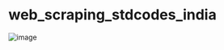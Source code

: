 # web_scraping_stdcodes_india

![image](https://github.com/ajayt0m/web_scraping_stdcodes_india/assets/41678526/dc684a91-3dcb-4859-9dbb-6c38fa19b000)
